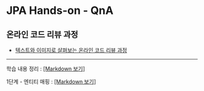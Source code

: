 # JPA Hands-on - QnA

## 온라인 코드 리뷰 과정
* [텍스트와 이미지로 살펴보는 온라인 코드 리뷰 과정](https://github.com/next-step/nextstep-docs/tree/master/codereview)
---
학습 내용 정리 : [[Markdown 보기]](./markdown/handson_summary.md)

1단계 - 엔티티 매핑 : [[Markdown 보기]](./markdown/step01.md)

